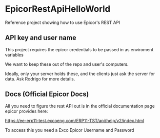 # EpicorRestApiHelloWorld
Reference project showing how to use Epicor's REST API

## API key and user name
This project requires the epicor credentials to be passed in as enviroment variables<br>

We want to keep these out of the repo and user's computers.<br>

Ideally, only your server holds these, and the clients just ask the server for data. Ask Rodrigo for more details.

## Docs (Official Epicor Docs)
All you need to figure the rest API out is in the official documentation page epicor provides here:<br>

https://ee-erp11-test.excoeng.com/ERP11-TST/api/help/v2/index.html<br>

To access this you need a Exco Epicor Username and Password<br>
